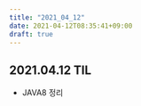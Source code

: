 ```yaml
---
title: "2021_04_12"
date: 2021-04-12T08:35:41+09:00
draft: true
---
```


2021.04.12 TIL
---
- JAVA8 정리 